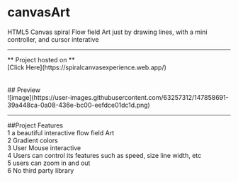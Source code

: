 # canvasArt
HTML5 Canvas spiral Flow field Art just by drawing lines, with a mini controller, and cursor interative
<hr>
** Project hosted on **<br>
[Click Here](https://spiralcanvasexperience.web.app/)
<br > <br> <br>
## Preview<br>
![image](https://user-images.githubusercontent.com/63257312/147858691-39a448ca-0a08-436e-bc00-eefdce01dc1d.png)
<hr>
##Project Features<br>
1 a beautiful interactive flow field Art <br>
2 Gradient colors<br>
3 User Mouse interactive <br>
4 Users can control its features such as speed, size line width, etc <br>
5 users can zoom in and out <br>
6 No third party library <br>
